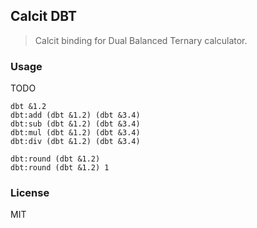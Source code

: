 ## Calcit DBT

> Calcit binding for Dual Balanced Ternary calculator.

### Usage

TODO

```cirru
dbt &1.2
dbt:add (dbt &1.2) (dbt &3.4)
dbt:sub (dbt &1.2) (dbt &3.4)
dbt:mul (dbt &1.2) (dbt &3.4)
dbt:div (dbt &1.2) (dbt &3.4)

dbt:round (dbt &1.2)
dbt:round (dbt &1.2) 1
```

### License

MIT
